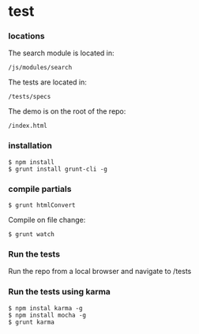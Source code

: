 test
========

### locations

The search module is located in:

	/js/modules/search

The tests are located in:

	/tests/specs
	
The demo is on the root of the repo:

	/index.html
	
### installation

	$ npm install
	$ grunt install grunt-cli -g
	
### compile partials

	$ grunt htmlConvert
	
Compile on file change:

	$ grunt watch

### Run the tests

Run the repo from a local browser and navigate to /tests
	
### Run the tests using karma

	$ npm instal karma -g
	$ npm install mocha -g
	$ grunt karma
